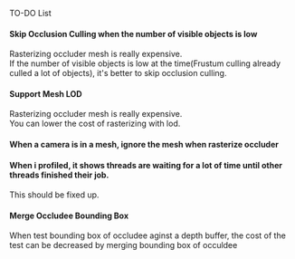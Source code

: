 TO-DO List

#### Skip Occlusion Culling when the number of visible objects is low            
Rasterizing occluder mesh is really expensive.         
If the number of visible objects is low at the time(Frustum culling already culled a lot of objects), it's better to skip occlusion culling.        

#### Support Mesh LOD           
Rasterizing occluder mesh is really expensive.           
You can lower the cost of rasterizing with lod.           

#### When a camera is in a mesh, ignore the mesh when rasterize occluder

#### When i profiled, it shows threads are waiting for a lot of time until other threads finished their job.           
This should be fixed up.       

#### Merge Occludee Bounding Box
When test bounding box of occludee aginst a depth buffer, the cost of the test can be decreased by merging bounding box of occuldee 
